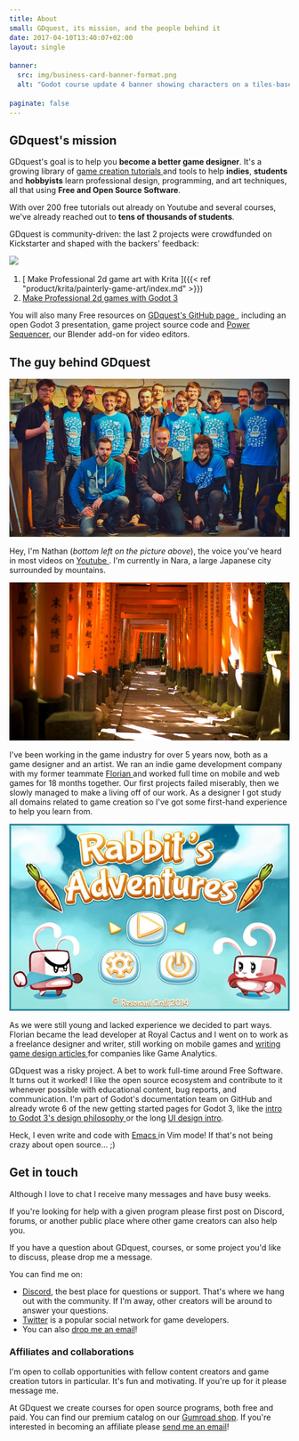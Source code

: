 ```yaml
---
title: About
small: GDquest, its mission, and the people behind it
date: 2017-04-10T13:40:07+02:00
layout: single

banner:
  src: img/business-card-banner-format.png
  alt: "Godot course update 4 banner showing characters on a tiles-based map"

paginate: false
---
```


## GDquest's mission

GDquest's goal is to help you **become a better game designer**. It's a growing library of [ game creation tutorials ](/tutorial) and tools to help **indies**, **students** and **hobbyists** learn professional design, programming, and art techniques, all that using **Free and Open Source Software**.

With over 200 free tutorials out already on Youtube and several courses, we've already reached out to **tens of thousands of students**.

GDquest is community-driven: the last 2 projects were crowdfunded on Kickstarter and shaped with the backers' feedback:

![](/krita/game-art-quest/painterly-game-art-banner.jpg)

1. [ Make Professional 2d game art with Krita ]({{< ref "product/krita/painterly-game-art/index.md" >}})
2. [ Make Professional 2d games with Godot 3 ](https://gumroad.com/l/godot-tutorial-make-professional-2d-games)

You will also many Free resources on [ GDquest's GitHub page ](https://github.com/GDquest/), including an open Godot 3 presentation, game project source code and [Power Sequencer](https://github.com/GDquest/Blender-power-sequencer), our Blender add-on for video editors.

## The guy behind GDquest

![Photo of Nathan, GDquest founder](./img/nathan-gdquest.jpg)

Hey, I'm Nathan (*bottom left on the picture above*), the voice you've heard in most videos on [ Youtube ](http://youtube.com/c/gdquest). I'm currently in Nara, a large Japanese city surrounded by mountains.

![Fushimi Inari Taisha](./img/fushimi-inari-taisha.jpg)

I've been working in the game industry for over 5 years now, both as a game designer and an artist. We ran an indie game development company with my former teammate [ Florian ](https://twitter.com/Nemega) and worked full time on mobile and web games for 18 months together. Our first projects failed miserably, then we slowly managed to make a living off of our work. As a designer I got study all domains related to game creation so I've got some first-hand experience to help you learn from.

![Old game project with Nemega](./img/rabbit-adventures-resonant-craft.jpg)

As we were still young and lacked experience we decided to part ways. Florian became the lead developer at Royal Cactus and I went on to work as a freelance designer and writer, still working on mobile games and [ writing game design articles ](https://gameanalytics.com/blog/how-to-make-your-game-ui-shine-and-increase-conversions.html) for companies like Game Analytics.

GDquest was a risky project. A bet to work full-time around Free Software. It turns out it worked! I like the open source ecosystem and contribute to it whenever possible with educational content, bug reports, and communication. I'm part of Godot's documentation team on GitHub and already wrote 6 of the new getting started pages for Godot 3, like the [ intro to Godot 3's design philosophy ](http://docs.godotengine.org/en/latest/getting_started/step_by_step/godot_design_philosophy.html) or the long [UI design intro](http://docs.godotengine.org/en/latest/getting_started/step_by_step/ui_game_user_interface.html).

Heck, I even write and code with [ Emacs ](https://www.gnu.org/software/emacs/) in Vim mode! If that's not being crazy about open source... ;)

## Get in touch

Although I love to chat I receive many messages and have busy weeks.

If you're looking for help with a given program please first post on Discord, forums, or another public place where other game creators can also help you.

If you have a question about GDquest, courses, or some project you'd like to discuss, please drop me a message.

You can find me on:

- [Discord](https://discord.gg/KVaCsSP), the best place for questions or support. That's where we hang out with the community. If I'm away, other creators will be around to answer your questions.
- [Twitter](https://twitter.com/NathanGDquest) is a popular social network for game developers.
- You can also [drop me an email](mailto:nathan@gdquest.com)!

### Affiliates and collaborations

I'm open to collab opportunities with fellow content creators and game creation tutors in particular. It's fun and motivating. If you're up for it please message me.

At GDquest we create courses for open source programs, both free and paid. You can find our premium catalog on our [Gumroad shop](https://gumroad.com/gdquest). If you're interested in becoming an affiliate please [send me an email](mailto:nathan@gdquest.com?subject=Affiliate%20partnership)!
